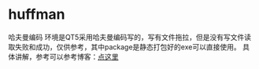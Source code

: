 # huffman
哈夫曼编码
环境是QT5采用哈夫曼编码写的，写有文件拖拉，但是没有写文件读取失败和成功，仅供参考，其中package是静态打包好的exe可以直接使用。
具体讲解，参考可以参考博客：[点这里](https://blog.csdn.net/qq_41474648/article/details/84168812)
